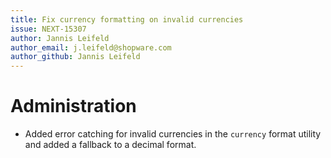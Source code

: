 ```yaml
---
title: Fix currency formatting on invalid currencies
issue: NEXT-15307
author: Jannis Leifeld
author_email: j.leifeld@shopware.com
author_github: Jannis Leifeld
---
```

# Administration
* Added error catching for invalid currencies in the `currency` format utility and added a fallback to a decimal format.
